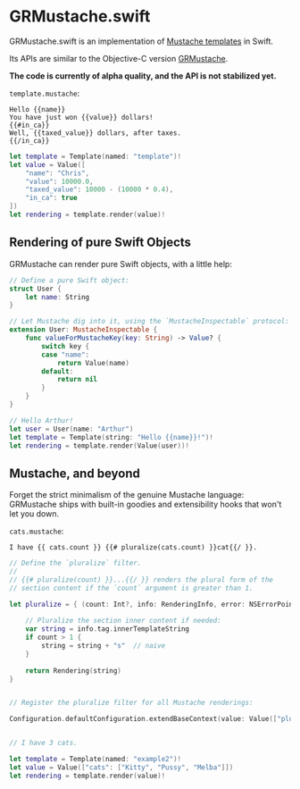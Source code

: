 GRMustache.swift
================

GRMustache.swift is an implementation of [Mustache templates](http://mustache.github.io) in Swift.

Its APIs are similar to the Objective-C version [GRMustache](https://github.com/groue/GRMustache).

**The code is currently of alpha quality, and the API is not stabilized yet.**

`template.mustache`:

    Hello {{name}}
    You have just won {{value}} dollars!
    {{#in_ca}}
    Well, {{taxed_value}} dollars, after taxes.
    {{/in_ca}}

```swift
let template = Template(named: "template")!
let value = Value([
    "name": "Chris",
    "value": 10000.0,
    "taxed_value": 10000 - (10000 * 0.4),
    "in_ca": true
])
let rendering = template.render(value)!
```


Rendering of pure Swift Objects
-------------------------------

GRMustache can render pure Swift objects, with a little help:

```swift
// Define a pure Swift object:
struct User {
    let name: String
}

// Let Mustache dig into it, using the `MustacheInspectable` protocol:
extension User: MustacheInspectable {
    func valueForMustacheKey(key: String) -> Value? {
        switch key {
        case "name":
            return Value(name)
        default:
            return nil
        }
    }
}

// Hello Arthur!
let user = User(name: "Arthur")
let template = Template(string: "Hello {{name}}!")!
let rendering = template.render(Value(user))!
```


Mustache, and beyond
--------------------

Forget the strict minimalism of the genuine Mustache language: GRMustache ships with built-in goodies and extensibility hooks that won't let you down.

`cats.mustache`:

    I have {{ cats.count }} {{# pluralize(cats.count) }}cat{{/ }}.

```swift
// Define the `pluralize` filter.
//
// {{# pluralize(count) }}...{{/ }} renders the plural form of the
// section content if the `count` argument is greater than 1.

let pluralize = { (count: Int?, info: RenderingInfo, error: NSErrorPointer) -> Rendering? in
    
    // Pluralize the section inner content if needed:
    var string = info.tag.innerTemplateString
    if count > 1 {
        string = string + "s"  // naive
    }
    
    return Rendering(string)
}


// Register the pluralize filter for all Mustache renderings:

Configuration.defaultConfiguration.extendBaseContext(value: Value(["pluralize": FilterValue(pluralizeFilter)]))


// I have 3 cats.

let template = Template(named: "example2")!
let value = Value(["cats": ["Kitty", "Pussy", "Melba"]])
let rendering = template.render(value)!
```
